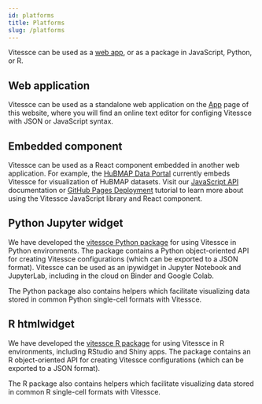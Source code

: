 ```yaml
---
id: platforms
title: Platforms
slug: /platforms
---
```


Vitessce can be used as a [web app](/#?edit=true), or as a package in JavaScript, Python, or R.

## Web application

Vitessce can be used as a standalone web application on the [App](/#?edit=true) page of this website, where you will find an online text editor for configing Vitessce with JSON or JavaScript syntax.

## Embedded component

Vitessce can be used as a React component embedded in another web application.
For example, the [HuBMAP Data Portal](https://portal.hubmapconsortium.org/) currently embeds Vitessce for visualization of HuBMAP datasets.
Visit our [JavaScript API](/docs/js-overview/) documentation or [GitHub Pages Deployment](/docs/tutorial-gh-pages/) tutorial to learn more about using the Vitessce JavaScript library and React component.

## Python Jupyter widget

We have developed the [vitessce Python package](https://vitessce.github.io/vitessce-python/) for using Vitessce in Python environments.
The package contains a Python object-oriented API for creating Vitessce configurations (which can be exported to a JSON format).
Vitessce can be used as an ipywidget in Jupyter Notebook and JupyterLab, including in the cloud on Binder and Google Colab.

The Python package also contains helpers which facilitate visualizing data stored in common Python single-cell formats with Vitessce.

## R htmlwidget

We have developed the [vitessce R package](https://vitessce.github.io/vitessceR/) for using Vitessce in R environments, including RStudio and Shiny apps.
The package contains an R object-oriented API for creating Vitessce configurations (which can be exported to a JSON format).

The R package also contains helpers which facilitate visualizing data stored in common R single-cell formats with Vitessce.
